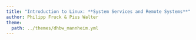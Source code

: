 ```yaml
---
title: "Introduction to Linux: **System Services and Remote Systems**"
author: Philipp Fruck & Pius Walter
theme:
  path: ../themes/dhbw_mannheim.yml
---
```


